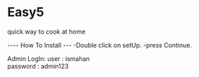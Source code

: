 # Easy5
quick way to cook at home

---- How To Install ---
-Double click on setUp.
-press Continue.

Admin LogIn:
user : ismahan  
password : admin123

